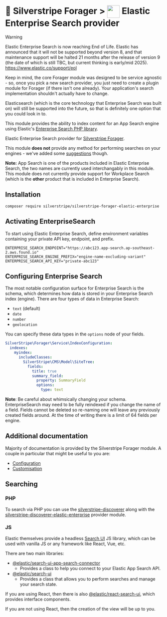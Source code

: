 # 🧺 Silverstripe Forager > <img src="https://www.elastic.co/android-chrome-192x192.png" style="height:40px; vertical-align:middle"/> Elastic Enterprise Search provider

> [!WARNING]  
> Elastic Enterprise Search is now reaching End of Life. Elastic has announced that it will not be supported beyond
> version 8, and that maintenance support will be halted 21 months after the release of version 9 (the date of which
> is still TBC, but current thinking is early/mid 2025).\
> https://www.elastic.co/support/eol
>
> Keep in mind, the core Forager module was designed to be service agnostic - so, once you pick a new search
> provider, you just need to create a plugin module for Forager (if there isn't one already). Your application's
> search implementation shouldn't actually have to change.
> 
> Elasticsearch (which is the core technology that Enterprise Search was built on) will still be supported into the
> future, so that is definitely one option that you could look in to.

This module provides the ability to index content for an App Search engine using Elastic's
[Enterprise Search PHP library](https://github.com/elastic/enterprise-search-php).

Elastic Enterprise Search provider for [Silverstripe Forager](https://github.com/silverstripeltd/silverstripe-forager).

This module **does not** provide any method for performing searches on your engines - we've added some
[suggestions](#searching) though.

**Note:** App Search is one of the products included in Elastic Enterprise Search, the two names are currently used
interchangably in this module. This module does not currently provide support for Workplace Search (which is the
**other** product that is included in Enterprise Search).

## Installation

`composer require silverstripe/silverstripe-forager-elastic-enterprise`

## Activating EnterpriseSearch

To start using Elastic Enterprise Search, define environment variables containing your private API key, endpoint, and
prefix.

```
ENTERPRISE_SEARCH_ENDPOINT="https://abc123.app-search.ap-southeast-2.aws.found.io"
ENTERPRISE_SEARCH_ENGINE_PREFIX="engine-name-excluding-variant"
ENTERPRISE_SEARCH_API_KEY="private-abc123"
```

## Configuring Enterprise Search

The most notable configuration surface for Enterprise Search is the schema, which determines how data is stored in your
Enterprise Search index (engine). There are four types of data in Enterprise Search:

- `text` (default)
- `date`
- `number`
- `geolocation`

You can specify these data types in the `options` node of your fields.

```yaml
SilverStripe\Forager\Service\IndexConfiguration:
  indexes:
    myindex:
      includeClasses:
        SilverStripe\CMS\Model\SiteTree:
          fields:
            title: true
            summary_field:
              property: SummaryField
              options:
                type: text
```

**Note**: Be careful about whimsically changing your schema. EnterpriseSearch may need to be fully reindexed if you
change the name of a field. Fields cannot be deleted so re-naming one will leave any previously created fields around.
At the time of writing there is a limit of 64 fields per engine.

## Additional documentation

Majority of documentation is provided by the Silverstripe Forager module. A couple in particular that might be useful
to you are:

- [Configuration](https://github.com/silverstripeltd/silverstripe-forager/blob/1/docs/en/configuration.md)
- [Customisation](https://github.com/silverstripeltd/silverstripe-forager/blob/1/docs/en/customising.md)

## Searching

### PHP

To search via PHP you can use the [silverstripe-discoverer](https://github.com/silverstripeltd/silverstripe-discoverer)
along with the [silverstripe-discoverer-elastic-enterprise](https://github.com/silverstripeltd/silverstripe-discoverer-elastic-enterprise)
provider module.

### JS

Elastic themselves provide a headless [Search UI](https://docs.elastic.co/search-ui/overview) JS library, which can
be used with vanilla JS or any framework like React, Vue, etc.

There are two main libraries:

- [@elastic/search-ui-app-search-connector](https://www.npmjs.com/package/@elastic/search-ui-app-search-connector)
  - Provides a class to help you connect to your Elastic App Search API.
- [@elastic/search-ui](https://www.npmjs.com/package/@elastic/search-ui)
  - Provides a class that allows you to perform searches and manage your search state.

If you are using React, then there is also
[@elastic/react-search-ui](https://www.npmjs.com/package/@elastic/react-search-ui), which provides interface components.

If you are not using React, then the creation of the view will be up to you.
